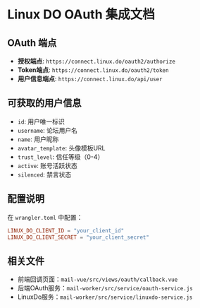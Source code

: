 # Linux DO OAuth 集成文档

## OAuth 端点
- **授权端点**: `https://connect.linux.do/oauth2/authorize`
- **Token端点**: `https://connect.linux.do/oauth2/token`
- **用户信息端点**: `https://connect.linux.do/api/user`

## 可获取的用户信息
- `id`: 用户唯一标识
- `username`: 论坛用户名
- `name`: 用户昵称
- `avatar_template`: 头像模板URL
- `trust_level`: 信任等级（0-4）
- `active`: 账号活跃状态
- `silenced`: 禁言状态

## 配置说明
在 `wrangler.toml` 中配置：
```toml
LINUX_DO_CLIENT_ID = "your_client_id"
LINUX_DO_CLIENT_SECRET = "your_client_secret"
```

## 相关文件
- 前端回调页面：`mail-vue/src/views/oauth/callback.vue`
- 后端OAuth服务：`mail-worker/src/service/oauth-service.js`
- LinuxDo服务：`mail-worker/src/service/linuxdo-service.js`